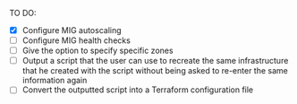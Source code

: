
TO DO:

- [X] Configure MIG autoscaling
- [ ] Configure MIG health checks 
- [ ] Give the option to specify specific zones
- [ ] Output a script that the user can use to recreate the same infrastructure that he created with the script without being asked to re-enter the same information again
- [ ] Convert the outputted script into a Terraform configuration file
